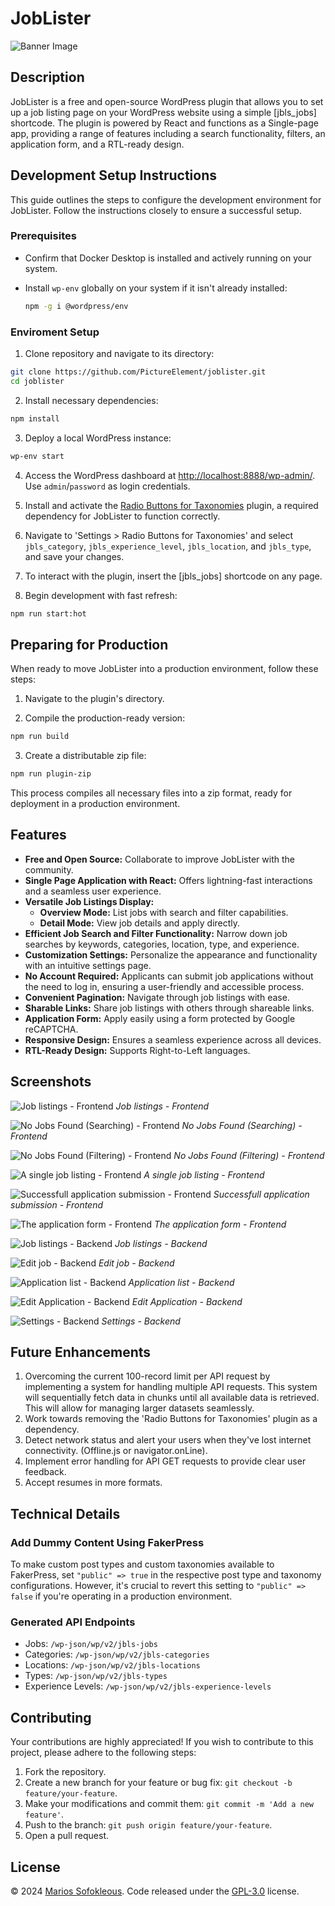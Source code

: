 # JobLister

![Banner Image](assets/banner-1544x500.jpg)

## Description

JobLister is a free and open-source WordPress plugin that allows you to set up a job listing page on your WordPress website using a simple [jbls_jobs] shortcode. The plugin is powered by React and functions as a Single-page app, providing a range of features including a search functionality, filters, an application form, and a RTL-ready design.

## Development Setup Instructions

This guide outlines the steps to configure the development environment for JobLister. Follow the instructions closely to ensure a successful setup.

### Prerequisites

- Confirm that Docker Desktop is installed and actively running on your system.
- Install `wp-env` globally on your system if it isn't already installed:

  ```sh
  npm -g i @wordpress/env
  ```

### Enviroment Setup

1. Clone repository and navigate to its directory:

  ```sh
  git clone https://github.com/PictureElement/joblister.git
  cd joblister
  ```

2. Install necessary dependencies:

  ```sh
  npm install
  ```

3. Deploy a local WordPress instance:

  ```sh
  wp-env start
  ```

4. Access the WordPress dashboard at [http://localhost:8888/wp-admin/](http://localhost:8888/wp-admin/). Use `admin`/`password` as login credentials.

5. Install and activate the [Radio Buttons for Taxonomies](https://wordpress.org/plugins/radio-buttons-for-taxonomies/) plugin, a required dependency for JobLister to function correctly.

6. Navigate to 'Settings > Radio Buttons for Taxonomies' and select `jbls_category`, `jbls_experience_level`, `jbls_location`, and `jbls_type`, and save your changes.

7. To interact with the plugin, insert the [jbls_jobs] shortcode on any page.

8. Begin development with fast refresh:

  ```sh
  npm run start:hot
  ```

## Preparing for Production

When ready to move JobLister into a production environment, follow these steps:

1. Navigate to the plugin's directory.

2. Compile the production-ready version:

  ```sh
  npm run build
  ```

3. Create a distributable zip file:

  ```sh
  npm run plugin-zip
  ```

This process compiles all necessary files into a zip format, ready for deployment in a production environment.

## Features

* **Free and Open Source:** Collaborate to improve JobLister with the community.
* **Single Page Application with React:** Offers lightning-fast interactions and a seamless user experience.
* **Versatile Job Listings Display:**
  * **Overview Mode:** List jobs with search and filter capabilities.
  * **Detail Mode:** View job details and apply directly.
* **Efficient Job Search and Filter Functionality:** Narrow down job searches by keywords, categories, location, type, and experience.
* **Customization Settings:** Personalize the appearance and functionality with an intuitive settings page.
* **No Account Required:** Applicants can submit job applications without the need to log in, ensuring a user-friendly and accessible process.
* **Convenient Pagination:** Navigate through job listings with ease.
* **Sharable Links:** Share job listings with others through shareable links.
* **Application Form:** Apply easily using a form protected by Google reCAPTCHA.
* **Responsive Design:** Ensures a seamless experience across all devices.
* **RTL-Ready Design:** Supports Right-to-Left languages.

## Screenshots

![Job listings - Frontend](assets/screenshot-1.png)
*Job listings - Frontend*

![No Jobs Found (Searching) - Frontend](assets/screenshot-2.png)
*No Jobs Found (Searching) - Frontend*

![No Jobs Found (Filtering) - Frontend](assets/screenshot-3.png)
*No Jobs Found (Filtering) - Frontend*

![A single job listing - Frontend](assets/screenshot-4.png)
*A single job listing - Frontend*

![Successfull application submission - Frontend](assets/screenshot-5.png)
*Successfull application submission - Frontend*

![The application form - Frontend](assets/screenshot-6.png)
*The application form - Frontend*

![Job listings - Backend](assets/screenshot-7.png)
*Job listings - Backend*

![Edit job - Backend](assets/screenshot-8.png)
*Edit job - Backend*

![Application list - Backend](assets/screenshot-9.png)
*Application list - Backend*

![Edit Application - Backend](assets/screenshot-10.png)
*Edit Application - Backend*

![Settings - Backend](assets/screenshot-11.png)
*Settings - Backend*

## Future Enhancements

1. Overcoming the current 100-record limit per API request by implementing a system for handling multiple API requests. This system will sequentially fetch data in chunks until all available data is retrieved. This will allow for managing larger datasets seamlessly.
2. Work towards removing the 'Radio Buttons for Taxonomies' plugin as a dependency.
3. Detect network status and alert your users when they've lost internet connectivity. (Offline.js or navigator.onLine).
4. Implement error handling for API GET requests to provide clear user feedback.
5. Accept resumes in more formats.

## Technical Details

### Add Dummy Content Using FakerPress

To make custom post types and custom taxonomies available to FakerPress, set `"public" => true` in the respective post type and taxonomy configurations. However, it's crucial to revert this setting to `"public" => false` if you're operating in a production environment.

### Generated API Endpoints

- Jobs: `/wp-json/wp/v2/jbls-jobs`
- Categories: `/wp-json/wp/v2/jbls-categories`
- Locations: `/wp-json/wp/v2/jbls-locations`
- Types: `/wp-json/wp/v2/jbls-types`
- Experience Levels: `/wp-json/wp/v2/jbls-experience-levels`

## Contributing

Your contributions are highly appreciated! If you wish to contribute to this project, please adhere to the following steps:

1. Fork the repository.
2. Create a new branch for your feature or bug fix: `git checkout -b feature/your-feature`.
3. Make your modifications and commit them: `git commit -m 'Add a new feature'`.
4. Push to the branch: `git push origin feature/your-feature`.
5. Open a pull request.

## License

&copy; 2024 [Marios Sofokleous](https://www.msof.me/). Code released under the [GPL-3.0](LICENSE) license.
